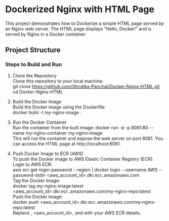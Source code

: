 # Dockerized Nginx with HTML Page

This project demonstrates how to Dockerize a simple HTML page served by an Nginx web server. The HTML page displays "Hello, Docker!" and is served by Nginx in a Docker container.

## Project Structure

### Steps to Build and Run
1. Clone the Repository <br>
Clone this repository to your local machine: <br>
git clone https://github.com/Shrutika-Panchal/Docker-Nginx-HTML.git <br> 
cd Docker-Nginx-HTML <br> 

2. Build the Docker Image <br>
Build the Docker image using the Dockerfile: <br>
docker build -t my-nginx-image . <br>

3. Run the Docker Container <br>
Run the container from the built image:
docker run -d -p 8081:80 --name my-nginx-container my-nginx-image <br>
This will run the container and expose the web server on port 8081. You can access the HTML page at http://localhost:8081. <br>

4. Push Docker Image to ECR (AWS) <br>
To push the Docker image to AWS Elastic Container Registry (ECR): <br>
Login to AWS ECR: <br>
aws ecr get-login-password --region <region> | docker login --username AWS --password-stdin <aws_account_id>.dkr.ecr.<region>.amazonaws.com <br>
Tag the Docker Image: <br>
docker tag my-nginx-image:latest <aws_account_id>.dkr.ecr.<region>.amazonaws.com/my-nginx-repo:latest <br>
Push the Docker Image: <br>
docker push <aws_account_id>.dkr.ecr.<region>.amazonaws.com/my-nginx-repo:latest <br>
Replace <region>, <aws_account_id>, and <my-nginx-repo> with your AWS ECR details. <br>
